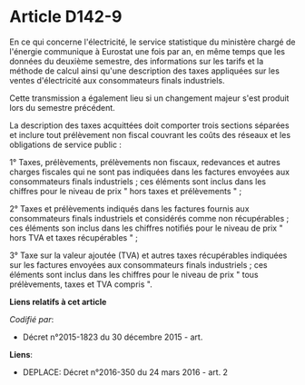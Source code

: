 # Article D142-9

En ce qui concerne l'électricité, le service statistique du ministère chargé de l'énergie communique à Eurostat une fois par
an, en même temps que les données du deuxième semestre, des informations sur les tarifs et la méthode de calcul ainsi qu'une
description des taxes appliquées sur les ventes d'électricité aux consommateurs finals industriels. 

Cette transmission a également lieu si un changement majeur s'est produit lors du semestre précédent. 

La description des taxes acquittées doit comporter trois sections séparées et inclure tout prélèvement non fiscal couvrant
les coûts des réseaux et les obligations de service public : 

1° Taxes, prélèvements, prélèvements non fiscaux, redevances et autres charges fiscales qui ne sont pas indiquées dans les
factures envoyées aux consommateurs finals industriels ; ces éléments sont inclus dans les chiffres pour le niveau de prix "
hors taxes et prélèvements " ; 

2° Taxes et prélèvements indiqués dans les factures fournis aux consommateurs finals industriels et considérés comme non
récupérables ; ces éléments son inclus dans les chiffres notifiés pour le niveau de prix " hors TVA et taxes récupérables
" ; 

3° Taxe sur la valeur ajoutée (TVA) et autres taxes récupérables indiquées sur les factures envoyées aux consommateurs finals
industriels ; ces éléments sont inclus dans les chiffres pour le niveau de prix " tous prélèvements, taxes et TVA compris ".

**Liens relatifs à cet article**

_Codifié par_:

  - Décret n°2015-1823 du 30 décembre 2015 - art.

**Liens**:

  - DEPLACE: Décret n°2016-350 du 24 mars 2016 - art. 2
